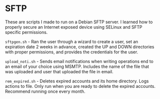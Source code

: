 # SFTP

These are scripts I made to run on a Debian SFTP server. I learned how to properly secure an Internet exposed device using SELinux and SFTP specific permissions. 

`sftpgen.sh` - Ran the user through a wizard to create a user, set an expiration date 2 weeks in advance, created the UP and DOWN directories with proper permissions, and provides the credentials for the user.

`upload_noti.sh` - Sends email notifications when writing operations end to an email of your choice using MSMTP. Includes the name of the file that was uploaded and user that uploaded the file in email.

`rem_expired.sh` - Deletes expired accounts and its home directory. Logs actions to file. Only run when you are ready to delete the expired accounts. Recommend running once every month.
